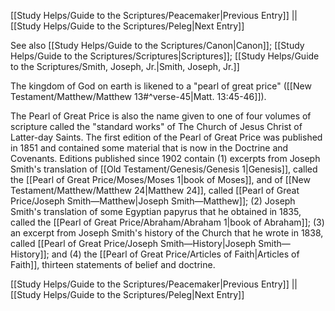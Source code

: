 [[Study Helps/Guide to the Scriptures/Peacemaker|Previous Entry]]  ||  [[Study Helps/Guide to the Scriptures/Peleg|Next Entry]]

 See also [[Study Helps/Guide to the Scriptures/Canon|Canon]]; [[Study Helps/Guide to the Scriptures/Scriptures|Scriptures]]; [[Study Helps/Guide to the Scriptures/Smith, Joseph, Jr.|Smith, Joseph, Jr.]]

 The kingdom of God on earth is likened to a "pearl of great price" ([[New Testament/Matthew/Matthew 13#^verse-45|Matt. 13:45-46]]).

 The Pearl of Great Price is also the name given to one of four volumes of scripture called the "standard works" of The Church of Jesus Christ of Latter-day Saints. The first edition of the Pearl of Great Price was published in 1851 and contained some material that is now in the Doctrine and Covenants. Editions published since 1902 contain (1) excerpts from Joseph Smith's translation of [[Old Testament/Genesis/Genesis 1|Genesis]], called the [[Pearl of Great Price/Moses/Moses 1|book of Moses]], and of [[New Testament/Matthew/Matthew 24|Matthew 24]], called [[Pearl of Great Price/Joseph Smith—Matthew|Joseph Smith—Matthew]]; (2) Joseph Smith's translation of some Egyptian papyrus that he obtained in 1835, called the [[Pearl of Great Price/Abraham/Abraham 1|book of Abraham]]; (3) an excerpt from Joseph Smith's history of the Church that he wrote in 1838, called [[Pearl of Great Price/Joseph Smith—History|Joseph Smith—History]]; and (4) the [[Pearl of Great Price/Articles of Faith|Articles of Faith]], thirteen statements of belief and doctrine.

[[Study Helps/Guide to the Scriptures/Peacemaker|Previous Entry]]  ||  [[Study Helps/Guide to the Scriptures/Peleg|Next Entry]]